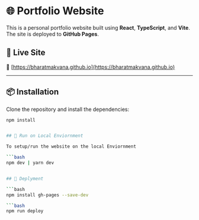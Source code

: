 # 🌐 Portfolio Website

This is a personal portfolio website built using **React**, **TypeScript**, and **Vite**. The site is deployed to **GitHub Pages**.

## 🚀 Live Site

🔗 [https://bharatmakvana.github.io](https://bharatmakvana.github.io)

---

## 📦 Installation

Clone the repository and install the dependencies:

```bash
npm install


## 🚀 Run on Local Enviornment

To setup/run the website on the local Enviornment

```bash
npm dev | yarn dev


## 🚀 Deplyment

```bash
npm install gh-pages --save-dev

```bash
npm run deploy
